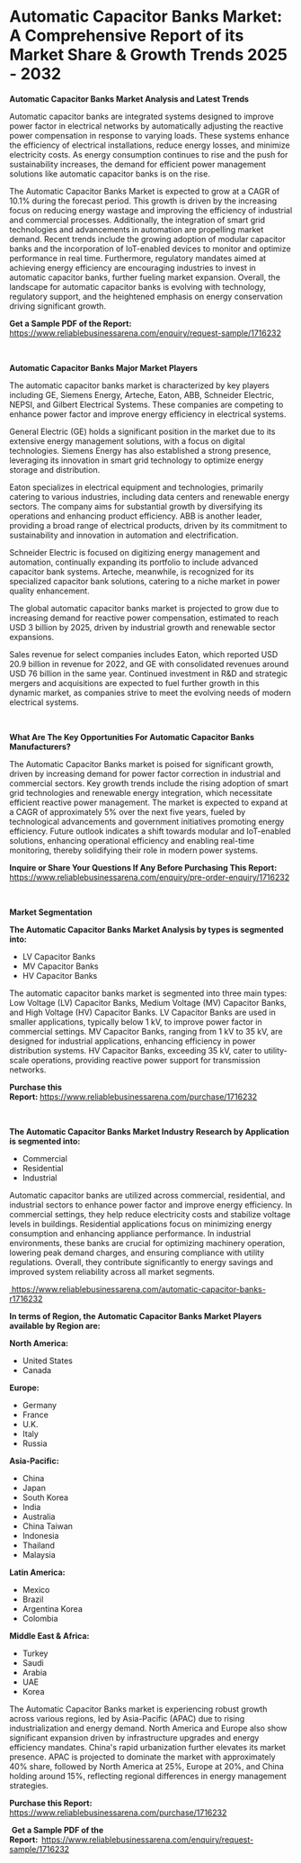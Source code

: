 <p><h1>Automatic Capacitor Banks Market: A Comprehensive Report of its Market Share & Growth Trends 2025 - 2032</h1></p><p><strong>Automatic Capacitor Banks Market Analysis and Latest Trends</strong></p>
<p><p>Automatic capacitor banks are integrated systems designed to improve power factor in electrical networks by automatically adjusting the reactive power compensation in response to varying loads. These systems enhance the efficiency of electrical installations, reduce energy losses, and minimize electricity costs. As energy consumption continues to rise and the push for sustainability increases, the demand for efficient power management solutions like automatic capacitor banks is on the rise.</p><p>The Automatic Capacitor Banks Market is expected to grow at a CAGR of 10.1% during the forecast period. This growth is driven by the increasing focus on reducing energy wastage and improving the efficiency of industrial and commercial processes. Additionally, the integration of smart grid technologies and advancements in automation are propelling market demand. Recent trends include the growing adoption of modular capacitor banks and the incorporation of IoT-enabled devices to monitor and optimize performance in real time. Furthermore, regulatory mandates aimed at achieving energy efficiency are encouraging industries to invest in automatic capacitor banks, further fueling market expansion. Overall, the landscape for automatic capacitor banks is evolving with technology, regulatory support, and the heightened emphasis on energy conservation driving significant growth.</p></p>
<p><strong>Get a Sample PDF of the Report:&nbsp;</strong> <a href="https://www.reliablebusinessarena.com/enquiry/request-sample/1716232?utm_campaign=3676&utm_medium=2&utm_source=Github&utm_content=ia&utm_term=16042025&utm_id=automatic-capacitor-banks">https://www.reliablebusinessarena.com/enquiry/request-sample/1716232</a></p>
<p>&nbsp;</p>
<p><strong>Automatic Capacitor Banks Major Market Players</strong></p>
<p><p>The automatic capacitor banks market is characterized by key players including GE, Siemens Energy, Arteche, Eaton, ABB, Schneider Electric, NEPSI, and Gilbert Electrical Systems. These companies are competing to enhance power factor and improve energy efficiency in electrical systems.</p><p>General Electric (GE) holds a significant position in the market due to its extensive energy management solutions, with a focus on digital technologies. Siemens Energy has also established a strong presence, leveraging its innovation in smart grid technology to optimize energy storage and distribution.</p><p>Eaton specializes in electrical equipment and technologies, primarily catering to various industries, including data centers and renewable energy sectors. The company aims for substantial growth by diversifying its operations and enhancing product efficiency. ABB is another leader, providing a broad range of electrical products, driven by its commitment to sustainability and innovation in automation and electrification.</p><p>Schneider Electric is focused on digitizing energy management and automation, continually expanding its portfolio to include advanced capacitor bank systems. Arteche, meanwhile, is recognized for its specialized capacitor bank solutions, catering to a niche market in power quality enhancement.</p><p>The global automatic capacitor banks market is projected to grow due to increasing demand for reactive power compensation, estimated to reach USD 3 billion by 2025, driven by industrial growth and renewable sector expansions. </p><p>Sales revenue for select companies includes Eaton, which reported USD 20.9 billion in revenue for 2022, and GE with consolidated revenues around USD 76 billion in the same year. Continued investment in R&D and strategic mergers and acquisitions are expected to fuel further growth in this dynamic market, as companies strive to meet the evolving needs of modern electrical systems.</p></p>
<p>&nbsp;</p>
<p><strong>What Are The Key Opportunities For Automatic Capacitor Banks Manufacturers?</strong></p>
<p><p>The Automatic Capacitor Banks market is poised for significant growth, driven by increasing demand for power factor correction in industrial and commercial sectors. Key growth trends include the rising adoption of smart grid technologies and renewable energy integration, which necessitate efficient reactive power management. The market is expected to expand at a CAGR of approximately 5% over the next five years, fueled by technological advancements and government initiatives promoting energy efficiency. Future outlook indicates a shift towards modular and IoT-enabled solutions, enhancing operational efficiency and enabling real-time monitoring, thereby solidifying their role in modern power systems.</p></p>
<p><strong>Inquire or Share Your Questions If Any Before Purchasing This Report:</strong> <a href="https://www.reliablebusinessarena.com/enquiry/pre-order-enquiry/1716232?utm_campaign=3676&utm_medium=2&utm_source=Github&utm_content=ia&utm_term=16042025&utm_id=automatic-capacitor-banks">https://www.reliablebusinessarena.com/enquiry/pre-order-enquiry/1716232</a></p>
<p>&nbsp;</p>
<p><strong>Market Segmentation</strong></p>
<p><strong>The Automatic Capacitor Banks Market Analysis by types is segmented into:</strong></p>
<p><ul><li>LV Capacitor Banks</li><li>MV Capacitor Banks</li><li>HV Capacitor Banks</li></ul></p>
<p><p>The automatic capacitor banks market is segmented into three main types: Low Voltage (LV) Capacitor Banks, Medium Voltage (MV) Capacitor Banks, and High Voltage (HV) Capacitor Banks. LV Capacitor Banks are used in smaller applications, typically below 1 kV, to improve power factor in commercial settings. MV Capacitor Banks, ranging from 1 kV to 35 kV, are designed for industrial applications, enhancing efficiency in power distribution systems. HV Capacitor Banks, exceeding 35 kV, cater to utility-scale operations, providing reactive power support for transmission networks.</p></p>
<p><strong>Purchase this Report:&nbsp;</strong><a href="https://www.reliablebusinessarena.com/purchase/1716232?utm_campaign=3676&utm_medium=2&utm_source=Github&utm_content=ia&utm_term=16042025&utm_id=automatic-capacitor-banks">https://www.reliablebusinessarena.com/purchase/1716232</a></p>
<p>&nbsp;</p>
<p><strong>The Automatic Capacitor Banks Market Industry Research by Application is segmented into:</strong></p>
<p><ul><li>Commercial</li><li>Residential</li><li>Industrial</li></ul></p>
<p><p>Automatic capacitor banks are utilized across commercial, residential, and industrial sectors to enhance power factor and improve energy efficiency. In commercial settings, they help reduce electricity costs and stabilize voltage levels in buildings. Residential applications focus on minimizing energy consumption and enhancing appliance performance. In industrial environments, these banks are crucial for optimizing machinery operation, lowering peak demand charges, and ensuring compliance with utility regulations. Overall, they contribute significantly to energy savings and improved system reliability across all market segments.</p></p>
<p><a href="https://www.reliablebusinessarena.com/automatic-capacitor-banks-r1716232?utm_campaign=3676&utm_medium=2&utm_source=Github&utm_content=ia&utm_term=16042025&utm_id=automatic-capacitor-banks">&nbsp;https://www.reliablebusinessarena.com/automatic-capacitor-banks-r1716232</a></p>
<p><strong>In terms of Region, the Automatic Capacitor Banks Market Players available by Region are:</strong></p>
<p>
    <p> <strong> North America: </strong>
        <ul>
            <li>United States</li>
            <li>Canada</li>
        </ul>
        </p> 
    <p> <strong> Europe: </strong>
        <ul>
            <li>Germany</li>
            <li>France</li>
            <li>U.K.</li>
            <li>Italy</li>
            <li>Russia</li>
        </ul>
        </p> 
    <p> <strong> Asia-Pacific: </strong>
        <ul>
            <li>China</li>
            <li>Japan</li>
            <li>South Korea</li>
            <li>India</li>
            <li>Australia</li>
            <li>China Taiwan</li>
            <li>Indonesia</li>
            <li>Thailand</li>
            <li>Malaysia</li>
        </ul>
        </p> 
    <p> <strong> Latin America: </strong>
        <ul>
            <li>Mexico</li>
            <li>Brazil</li>
            <li>Argentina Korea</li>
            <li>Colombia</li>
        </ul>
        </p> 
    <p> <strong> Middle East & Africa: </strong>
        <ul>
            <li>Turkey</li>
            <li>Saudi</li>
            <li>Arabia</li>
            <li>UAE</li>
            <li>Korea</li>
        </ul>
    </p>
    </p>
<p><p>The Automatic Capacitor Banks market is experiencing robust growth across various regions, led by Asia-Pacific (APAC) due to rising industrialization and energy demand. North America and Europe also show significant expansion driven by infrastructure upgrades and energy efficiency mandates. China's rapid urbanization further elevates its market presence. APAC is projected to dominate the market with approximately 40% share, followed by North America at 25%, Europe at 20%, and China holding around 15%, reflecting regional differences in energy management strategies.</p></p>
<p><strong>Purchase this Report: </strong><a href="https://www.reliablebusinessarena.com/purchase/1716232?utm_campaign=3676&utm_medium=2&utm_source=Github&utm_content=ia&utm_term=16042025&utm_id=automatic-capacitor-banks">https://www.reliablebusinessarena.com/purchase/1716232</a></p>
<p>&nbsp;<strong>Get a Sample PDF of the Report:&nbsp;&nbsp;</strong><a href="https://www.reliablebusinessarena.com/enquiry/request-sample/1716232?utm_campaign=3676&utm_medium=2&utm_source=Github&utm_content=ia&utm_term=16042025&utm_id=automatic-capacitor-banks">https://www.reliablebusinessarena.com/enquiry/request-sample/1716232</a></p>
<p><strong></strong></p>
<p><p></p><p></p><p></p></p>